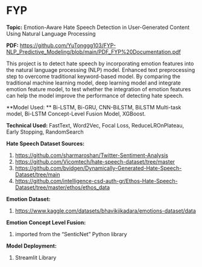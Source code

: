 # FYP


**Topic:** Emotion-Aware Hate Speech Detection in User-Generated Content Using Natural Language Processing

**PDF:** https://github.com/YuTonggg103/FYP-NLP_Predictive_Modeling/blob/main/PDF_FYP%20Documentation.pdf

This project is to detect hate speech by incorporating emotion features into the natural language processing (NLP) model. Enhanced text preprocessing step to overcome traditional keyword-based model. By comparing the traditional machine learning model, deep learning model and integrate emotion feature model, to test whether the integration of emotion features can help the model improve the performance of detecting hate speech. 

**Model Used: ** Bi-LSTM, Bi-GRU, CNN-BiLSTM, BiLSTM Multi-task model, Bi-LSTM Concept-Level Fusion Model, XGBoost.

**Technical Used:** FastText, Word2Vec, Focal Loss, ReduceLROnPlateau, Early Stopping, RandomSearch

**Hate Speech Dataset Sources:**
1. https://github.com/sharmaroshan/Twitter-Sentiment-Analysis
2. https://github.com/Vicomtech/hate-speech-dataset/tree/master
3. https://github.com/bvidgen/Dynamically-Generated-Hate-Speech-Dataset/tree/main
4. https://github.com/intelligence-csd-auth-gr/Ethos-Hate-Speech-Dataset/tree/master/ethos/ethos_data 

**Emotion Dataset:**
1. https://www.kaggle.com/datasets/bhavikjikadara/emotions-dataset/data

**Emotion Concept Level Fusion:**
1. imported from the “SenticNet” Python library

**Model Deployment:**
1. Streamlit Library

